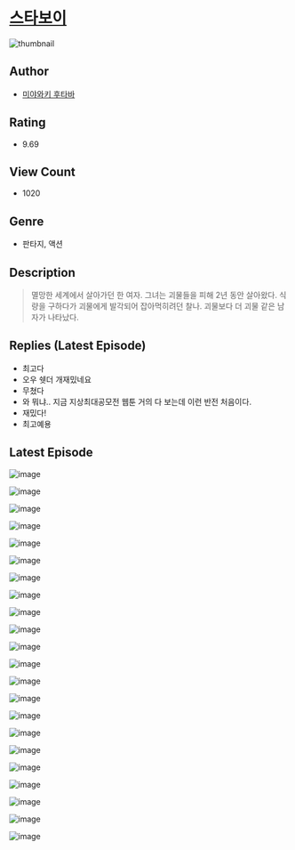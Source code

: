 # [스타보이](https://comic.naver.com/challenge/list?titleId=810327)
![thumbnail](https://image-comic.pstatic.net/user_contents_data/challenge_comic/2023/05/23/354396/upload_7147272210841101621_480x623.jpeg)

## Author
- [미야와키 후타바](https://comic.naver.com/artistTitle?id=354396)

## Rating
- 9.69

## View Count
- 1020

## Genre
- 판타지, 액션

## Description
> 멸망한 세계에서 살아가던 한 여자. 그녀는 괴물들을 피해 2년 동안 살아왔다. 식량을 구하다가 괴물에게 발각되어 잡아먹히려던 찰나. 괴물보다 더 괴물 같은 남자가 나타났다.

## Replies (Latest Episode)
- 최고다
- 오우 쉣더 개재밌네요
- 무쳤다
- 와 뭐냐.. 지금 지상최대공모전 웹툰 거의 다 보는데 이런 반전 처음이다.
- 재밌다!
- 최고예용

## Latest Episode
![image](https://image-comic.pstatic.net/user_contents_data/challenge_comic/2023/05/24/354396/upload_7090127310090221616.jpeg)

![image](https://image-comic.pstatic.net/user_contents_data/challenge_comic/2023/05/24/354396/upload_4135208468601922358.jpeg)

![image](https://image-comic.pstatic.net/user_contents_data/challenge_comic/2023/05/24/354396/upload_4049358621341213281.jpeg)

![image](https://image-comic.pstatic.net/user_contents_data/challenge_comic/2023/05/24/354396/upload_4063426868360263223.jpeg)

![image](https://image-comic.pstatic.net/user_contents_data/challenge_comic/2023/05/24/354396/upload_3761121661021271346.jpeg)

![image](https://image-comic.pstatic.net/user_contents_data/challenge_comic/2023/05/24/354396/upload_7306356154515481441.jpeg)

![image](https://image-comic.pstatic.net/user_contents_data/challenge_comic/2023/05/24/354396/upload_7292226327061029943.jpeg)

![image](https://image-comic.pstatic.net/user_contents_data/challenge_comic/2023/05/24/354396/upload_7293639211551503413.jpeg)

![image](https://image-comic.pstatic.net/user_contents_data/challenge_comic/2023/05/24/354396/upload_7161959495755194933.jpeg)

![image](https://image-comic.pstatic.net/user_contents_data/challenge_comic/2023/05/24/354396/upload_7291383207015102001.jpeg)

![image](https://image-comic.pstatic.net/user_contents_data/challenge_comic/2023/05/24/354396/upload_7363728663401279801.jpeg)

![image](https://image-comic.pstatic.net/user_contents_data/challenge_comic/2023/05/24/354396/upload_7017230978514169908.jpeg)

![image](https://image-comic.pstatic.net/user_contents_data/challenge_comic/2023/05/24/354396/upload_4049410281294737762.jpeg)

![image](https://image-comic.pstatic.net/user_contents_data/challenge_comic/2023/05/24/354396/upload_3905854753945760566.jpeg)

![image](https://image-comic.pstatic.net/user_contents_data/challenge_comic/2023/05/24/354396/upload_7149856050986050358.jpeg)

![image](https://image-comic.pstatic.net/user_contents_data/challenge_comic/2023/05/24/354396/upload_7004843866828583269.jpeg)

![image](https://image-comic.pstatic.net/user_contents_data/challenge_comic/2023/05/24/354396/upload_7306025386128715878.jpeg)

![image](https://image-comic.pstatic.net/user_contents_data/challenge_comic/2023/05/24/354396/upload_7306352838817755705.jpeg)

![image](https://image-comic.pstatic.net/user_contents_data/challenge_comic/2023/05/24/354396/upload_3688792466995373621.jpeg)

![image](https://image-comic.pstatic.net/user_contents_data/challenge_comic/2023/05/24/354396/upload_3691088439739376432.jpeg)

![image](https://image-comic.pstatic.net/user_contents_data/challenge_comic/2023/05/24/354396/upload_3546919195121312304.jpeg)

![image](https://image-comic.pstatic.net/user_contents_data/challenge_comic/2023/05/24/354396/upload_3473739000532985441.jpeg)
